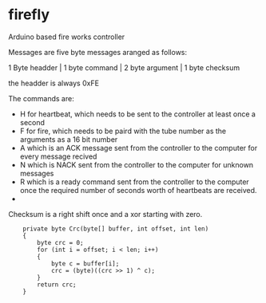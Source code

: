 # firefly
Arduino based fire works controller

Messages are five byte messages aranged as follows:

1 Byte headder | 1 byte command | 2 byte argument | 1 byte checksum

the headder is always 0xFE

The commands are:
* H for heartbeat, which needs to be sent to the controller at least once a second
* F for fire, which needs to be paird with the tube number as the arguments as a 16 bit number
* A which is an ACK message sent from the controller to the computer for every message recived
* N which is NACK sent from the controller to the computer for unknown messages
* R which is a ready command sent from the controller to the computer once the required number of seconds worth of heartbeats are received.
* 

Checksum is a right shift once and a xor starting with zero.

        private byte Crc(byte[] buffer, int offset, int len)
        {
            byte crc = 0;
            for (int i = offset; i < len; i++)
            {
                byte c = buffer[i];
                crc = (byte)((crc >> 1) ^ c);
            }
            return crc;
        }
